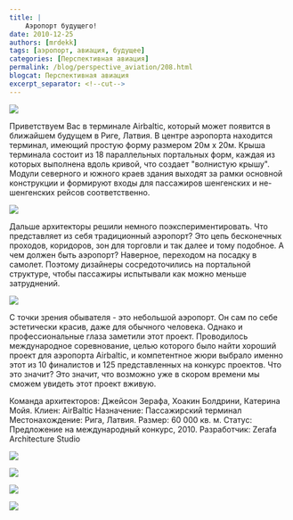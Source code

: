 ```yaml
---
title: |
    Аэропорт будущего!
date: 2010-12-25
authors: [mrdekk]
tags: [аэропорт, авиация, будущее]
categories: [Перспективная авиация]
permalink: /blog/perspective_aviation/208.html
blogcat: Перспективная авиация
excerpt_separator: <!--cut-->
---
```



![](http://itw66.ru/uploads/images/00/00/01/2010/12/25/cb9521.jpg)


Приветствуем Вас в терминале Airbaltic, который может появится в ближайшем будущем в Риге, Латвия. В центре аэропорта находится терминал, имеющий простую форму размером 20м х 20м. Крыша терминала состоит из 18 параллельных портальных форм, каждая из которых выполнена вдоль кривой, что создает "волнистую крышу". Модули северного и южного краев здания выходят за рамки основной конструкции и формируют входы для пассажиров шенгенских и не-шенгенских рейсов соответственно.


<!--cut-->



![](http://itw66.ru/uploads/images/00/00/01/2010/12/25/e329c6.jpg)


Дальше архитекторы решили немного поэкспериментировать. Что представляет из себя традиционный аэропорт? Это цепь бесконечных проходов, коридоров, зон для торговли и так далее и тому подобное. А чем должен быть аэропорт? Наверное, переходом на посадку в самолет. Поэтому дизайнеры сосредоточились на портальной структуре, чтобы пассажиры испытывали как можно меньше затруднений. 


![](http://itw66.ru/uploads/images/00/00/01/2010/12/25/6bb957.jpg)


С точки зрения обывателя - это небольшой аэропорт. Он сам по себе эстетически красив, даже для обычного человека. Однако и профессиональные глаза заметили этот проект. Проводилось международное соревнование, целью которого было найти хороший проект для аэропорта Airbaltic, и компетентное жюри выбрало именно этот из 10 финалистов и 125 представленных на конкурс проектов. Что это значит? Это значит, что возможно уже в скором времени мы сможем увидеть этот проект вживую.

Команда архитекторов: Джейсон Зерафа, Хоакин Болдрини, Катерина Мойя.
Клиен: AirBaltic
Назначение: Пассажирский терминал
Местонахождение: Рига, Латвия.
Размер: 60 000 кв. м.
Статус: Предложение на международный конкурс, 2010.
Разработчик: Zerafa Architecture Studio


![](http://itw66.ru/uploads/images/00/00/01/2010/12/25/688782.jpg)


![](http://itw66.ru/uploads/images/00/00/01/2010/12/25/b8b71e.jpg)


![](http://itw66.ru/uploads/images/00/00/01/2010/12/25/14efab.jpg)


![](http://itw66.ru/uploads/images/00/00/01/2010/12/25/58336e.jpg)

